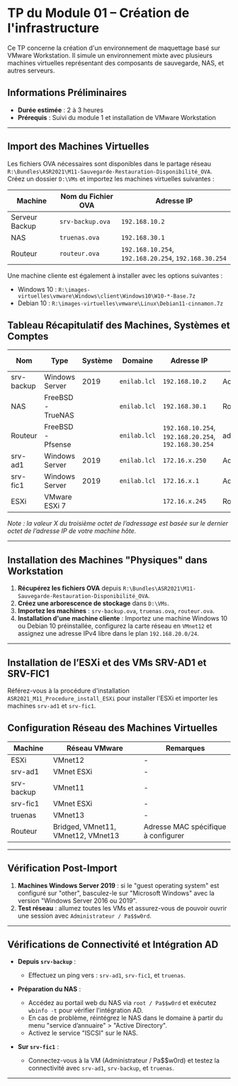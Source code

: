 # TP du Module 01 – Création de l'infrastructure

Ce TP concerne la création d'un environnement de maquettage basé sur VMware Workstation. Il simule un environnement mixte avec plusieurs machines virtuelles représentant des composants de sauvegarde, NAS, et autres serveurs.

## Informations Préliminaires

- **Durée estimée** : 2 à 3 heures
- **Prérequis** : Suivi du module 1 et installation de VMware Workstation

---

## Import des Machines Virtuelles

Les fichiers OVA nécessaires sont disponibles dans le partage réseau `R:\Bundles\ASR2021\M11-Sauvegarde-Restauration-Disponibilité_OVA`. Créez un dossier `D:\VMs` et importez les machines virtuelles suivantes :

| Machine        | Nom du Fichier OVA | Adresse IP              |
|----------------|---------------------|--------------------------|
| Serveur Backup | `srv-backup.ova`    | `192.168.10.2`          |
| NAS            | `truenas.ova`       | `192.168.30.1`          |
| Routeur        | `routeur.ova`       | `192.168.10.254`, `192.168.20.254`, `192.168.30.254` |

Une machine cliente est également à installer avec les options suivantes :
- Windows 10 : `R:\images-virtuelles\vmware\Windows\client\Windows10\W10-*-Base.7z`
- Debian 10 : `R:\images-virtuelles\vmware\Linux\Debian11-cinnamon.7z`

## Tableau Récapitulatif des Machines, Systèmes et Comptes

| Nom        | Type             | Système   | Domaine      | Adresse IP             | Login           | Mot de passe |
|------------|------------------|-----------|--------------|------------------------|-----------------|--------------|
| srv-backup | Windows Server   | 2019      | `enilab.lcl` | `192.168.10.2`         | Administrateur  | Pa$$w0rd     |
| NAS        | FreeBSD - TrueNAS|           | `enilab.lcl` | `192.168.30.1`         | Root            | Pa$$w0rd     |
| Routeur    | FreeBSD - Pfsense|           | `enilab.lcl` | `192.168.10.254`, `192.168.20.254`, `192.168.30.254` | admin | Pa$$w0rd |
| srv-ad1    | Windows Server   | 2019      | `enilab.lcl` | `172.16.x.250`         | Administrateur  | Pa$$w0rd     |
| srv-fic1   | Windows Server   | 2019      | `enilab.lcl` | `172.16.x.1`           | Administrateur  | Pa$$w0rd     |
| ESXi       | VMware ESXi 7    |           |              | `172.16.x.245`         | Root            | Pa$$w0rd     |

*Note : la valeur X du troisième octet de l’adressage est basée sur le dernier octet de l’adresse IP de votre machine hôte.*

---

## Installation des Machines "Physiques" dans Workstation

1. **Récupérez les fichiers OVA** depuis `R:\Bundles\ASR2021\M11-Sauvegarde-Restauration-Disponibilité_OVA`.
2. **Créez une arborescence de stockage** dans `D:\VMs`.
3. **Importez les machines** : `srv-backup.ova`, `truenas.ova`, `routeur.ova`.
4. **Installation d'une machine cliente** : Importez une machine Windows 10 ou Debian 10 préinstallée, configurez la carte réseau en `VMnet12` et assignez une adresse IPv4 libre dans le plan `192.168.20.0/24`.

---

## Installation de l’ESXi et des VMs SRV-AD1 et SRV-FIC1

Référez-vous à la procédure d'installation `ASR2021_M11_Procedure_install_ESXi` pour installer l'ESXi et importer les machines `srv-ad1` et `srv-fic1`.

## Configuration Réseau des Machines Virtuelles

| Machine     | Réseau VMware | Remarques                                         |
|-------------|---------------|---------------------------------------------------|
| ESXi        | VMnet12       | -                                                 |
| srv-ad1     | VMnet ESXi    | -                                                 |
| srv-backup  | VMnet11       | -                                                 |
| srv-fic1    | VMnet ESXi    | -                                                 |
| truenas     | VMnet13       | -                                                 |
| Routeur     | Bridged, VMnet11, VMnet12, VMnet13 | Adresse MAC spécifique à configurer |

---

## Vérification Post-Import

1. **Machines Windows Server 2019** : si le "guest operating system" est configuré sur "other", basculez-le sur "Microsoft Windows" avec la version "Windows Server 2016 ou 2019".
2. **Test réseau** : allumez toutes les VMs et assurez-vous de pouvoir ouvrir une session avec `Administrateur / Pa$$w0rd`.

---

## Vérifications de Connectivité et Intégration AD

- **Depuis `srv-backup`** :
    - Effectuez un ping vers : `srv-ad1`, `srv-fic1`, et `truenas`.
    
- **Préparation du NAS** :
    - Accédez au portail web du NAS via `root / Pa$$w0rd` et exécutez `wbinfo -t` pour vérifier l'intégration AD.
    - En cas de problème, réintégrez le NAS dans le domaine à partir du menu "service d’annuaire" > "Active Directory".
    - Activez le service "ISCSI" sur le NAS.

- **Sur `srv-fic1`** :
    - Connectez-vous à la VM (Administrateur / Pa$$w0rd) et testez la connectivité avec `srv-ad1`, `srv-backup`, et `truenas`.

---

